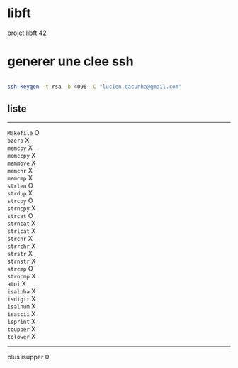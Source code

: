 # libft
projet libft 42

# generer une clee ssh
```sh

ssh-keygen -t rsa -b 4096 -C "lucien.dacunha@gmail.com"
```
## liste
*******************************************************

`Makefile`  O    
`bzero`     X  
`memcpy`    X  
`memccpy`   X  
`memmove`   X  
`memchr`    X  
`memcmp`    X  
`strlen`    O  
`strdup`    X  
`strcpy`    O  
`strncpy`   X  
`strcat`    O  
`strncat`   X  
`strlcat`   X  
`strchr`    X  
`strrchr`   X  
`strstr`    X  
`strnstr`   X  
`strcmp`    O  
`strncmp`   X  
`atoi`      X  
`isalpha`   X  
`isdigit`   X  
`isalnum`   X  
`isascii`   X  
`isprint`   X  
`toupper`   X  
`tolower`   X   

*********************************************************

plus 
isupper     0